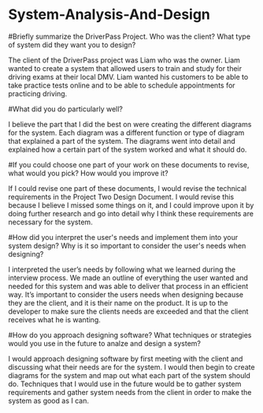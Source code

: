 # System-Analysis-And-Design

#Briefly summarize the DriverPass Project. Who was the client? What type of system did they want you to design?

The client of the DriverPass project was Liam who was the owner. Liam wanted to create a system that allowed users to train and study for their driving exams at their local DMV. Liam wanted his customers to be able to take practice tests online and to be able to schedule appointments for practicing driving.


#What did you do particularly well? 

I believe the part that I did the best on were creating the different diagrams for the system. Each diagram was a different function or type of diagram that explained a part of the system. The diagrams went into detail and explained how a certain part of the system worked and what it should do. 


#If you could choose one part of your work on these documents to revise, what would you pick? How would you improve it?

If I could revise one part of these documents, I would revise the technical requirements in the Project Two Design Document. I would revise this because I believe I missed some things on it, and I could improve upon it by doing further research and go into detail why I think these requirements are necessary for the system.


#How did you interpret the user's needs and implement them into your system design? Why is it so important to consider the user's needs when designing?

I interpreted the user’s needs by following what we learned during the interview process. We made an outline of everything the user wanted and needed for this system and was able to deliver that process in an efficient way. It’s important to consider the users needs when designing because they are the client, and it is their name on the product. It is up to the developer to make sure the clients needs are exceeded and that the client receives what he is wanting.


#How do you approach designing software? What techniques or strategies would you use in the future to analze and design a system?

I would approach designing software by first meeting with the client and discussing what their needs are for the system. I would then begin to create diagrams for the system and map out what each part of the system should do. Techniques that I would use in the future would be to gather system requirements and gather system needs from the client in order to make the system as good as I can.
